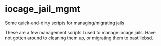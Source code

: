 # iocage_jail_mgmt
Some quick-and-dirty scripts for managing/migrating jails

These are a few management scripts I used to manage iocage jails. Have not gotten around to cleaning them up, or migrating them to bastillebsd.
